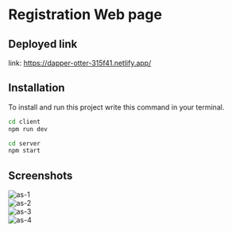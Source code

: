 # Registration Web page

## Deployed link
link: https://dapper-otter-315f41.netlify.app/

## Installation

To install and run this project write this command in your terminal.

```bash
cd client
npm run dev

cd server
npm start
```


## Screenshots

![as-1](https://github.com/deevesh11nov/Registration/assets/127090783/9bab0a73-c74b-4eff-9722-bbefc3782103)
<br>
![as-2](https://github.com/deevesh11nov/Registration/assets/127090783/7cdbb267-561e-4bba-836b-a1fb1d2859f2)
<br>
![as-3](https://github.com/deevesh11nov/Registration/assets/127090783/c8811ed3-275f-4f09-86bd-530dd2f68cd6)
<br>
![as-4](https://github.com/deevesh11nov/Registration/assets/127090783/4df29d4a-b3a4-4be0-9411-9eab2cea26f6)


